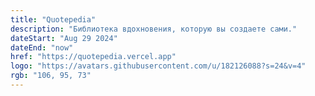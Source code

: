 ```yaml
---
title: "Quotepedia"
description: "Библиотека вдохновения, которую вы создаете сами."
dateStart: "Aug 29 2024"
dateEnd: "now"
href: "https://quotepedia.vercel.app"
logo: "https://avatars.githubusercontent.com/u/182126088?s=24&v=4"
rgb: "106, 95, 73"
---
```

